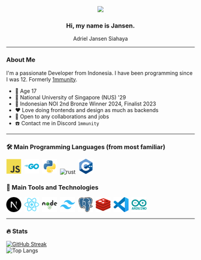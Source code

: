 <div id="header" align="center">
    <img src="https://images.weserv.nl/?url=https://avatars.githubusercontent.com/u/166703058?v=4&mask=circle&w=250&h=250" />
<h3>
  Hi, my name is Jansen.
</h3>
    <p>Adriel Jansen Siahaya</p>
</div>

---
### About Me
I'm a passionate Developer from Indonesia. I have been programming since I was 12. Formerly [1mmunity](https://github.com/1mmunity).
- 📖 Age 17
- 🏫 National University of Singapore (NUS) '29
- 🥇 Indonesian NOI 2nd Bronze Winner 2024, Finalist 2023
- ❤️ Love doing frontends and design as much as backends
- 🤝 Open to any collaborations and jobs
- ☎️ Contact me in Discord `1mmunity`

---
### 🛠️ Main Programming Languages (from most familiar)
<img src="https://github.com/devicons/devicon/blob/master/icons/javascript/javascript-original.svg" title="javascript" alt="javascript" width="40" height="40"/>&nbsp;
<img src="https://github.com/devicons/devicon/blob/master/icons/go/go-original-wordmark.svg" title="golang" alt="golang" width="40" height="40"/>&nbsp;
<img src="https://github.com/devicons/devicon/blob/master/icons/python/python-original.svg" title="python" alt="python" width="40" height="40"/>&nbsp;
<img src="https://github.com/rust-lang/rust-artwork/blob/master/logo/rust-logo-512x512.png" title="rust" alt="rust" width="40" height="40"/>&nbsp;
<img src="https://github.com/devicons/devicon/blob/master/icons/cplusplus/cplusplus-original.svg" title="cplusplus" alt="cplusplus" width="40" height="40"/>&nbsp;

### 🧰 Main Tools and Technologies
<img src="https://github.com/devicons/devicon/blob/master/icons/nextjs/nextjs-original.svg" title="nextjs" alt="nextjs" width="40" height="40"/>&nbsp;
<img src="https://github.com/devicons/devicon/blob/master/icons/react/react-original.svg" title="reactjs & react native" alt="reactjs and react native" width="40" height="40"/>&nbsp;
<img src="https://github.com/devicons/devicon/blob/master/icons/nodejs/nodejs-original-wordmark.svg" title="nodejs" alt="nodejs" width="40" height="40"/>&nbsp;
<img src="https://github.com/devicons/devicon/blob/master/icons/tailwindcss/tailwindcss-original.svg" title="tailwindcss" alt="tailwindcss" width="40" height="40"/>&nbsp;
<img src="https://github.com/devicons/devicon/blob/master/icons/postgresql/postgresql-original.svg" title="postgresql" alt="postgresql" width="40" height="40"/>&nbsp;
<img src="https://github.com/devicons/devicon/blob/master/icons/redis/redis-original.svg" title="redis" alt="redis" width="40" height="40"/>&nbsp;
<img src="https://github.com/devicons/devicon/blob/master/icons/vscode/vscode-original.svg" title="vscode" alt="vscode" width="40" height="40"/>&nbsp;
<img src="https://github.com/devicons/devicon/blob/master/icons/arduino/arduino-original-wordmark.svg" title="arduino" alt="arduino" width="40" height="40"/>&nbsp;

---
### 🔥 Stats
[![GitHub Streak](https://streak-stats.demolab.com/?user=adrieljss&theme=dark&background=000000)](https://github-readme-stats.vercel.app/api?username=adrieljss&show_icons=true&theme=dark&bg_color=000000) <br/>
![Top Langs](https://github-readme-stats.vercel.app/api/top-langs/?username=adrieljss&layout=compact&theme=vision-friendly-dark)
